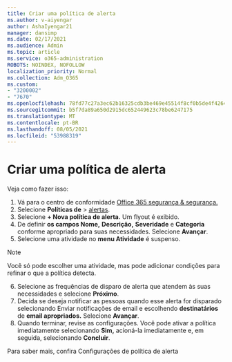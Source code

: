 ```yaml
---
title: Criar uma política de alerta
ms.author: v-aiyengar
author: AshaIyengar21
manager: dansimp
ms.date: 02/17/2021
ms.audience: Admin
ms.topic: article
ms.service: o365-administration
ROBOTS: NOINDEX, NOFOLLOW
localization_priority: Normal
ms.collection: Adm_O365
ms.custom:
- "3200002"
- "7670"
ms.openlocfilehash: 78fd77c27a3ec62b16325cdb3be469e45514f8cf0b5de4f4264f080b23627eef
ms.sourcegitcommit: b5f7da89a650d2915dc652449623c78be6247175
ms.translationtype: MT
ms.contentlocale: pt-BR
ms.lasthandoff: 08/05/2021
ms.locfileid: "53988319"
---
```

# <a name="create-an-alert-policy"></a>Criar uma política de alerta

Veja como fazer isso:

1. Vá para o centro de conformidade [Office 365 segurança & segurança.](https://go.microsoft.com/fwlink/p/?linkid=2077143)
1. Selecione **Políticas de**  >  [alertas](https://go.microsoft.com/fwlink/?linkid=2103208).
1. Selecione **+ Nova política de alerta.** Um flyout é exibido.
1. De definir **os campos Nome,** **Descrição,** **Severidade** e **Categoria** conforme apropriado para suas necessidades. Selecione **Avançar**.
1. Selecione uma atividade no **menu Atividade** é suspenso.
> [!NOTE]
>  Você só pode escolher uma atividade, mas pode adicionar condições para refinar o que a política detecta.
6. Selecione as frequências de disparo de alerta que atendem às suas necessidades e selecione **Próximo**.
7. Decida se deseja notificar as pessoas quando esse alerta for disparado selecionando Enviar notificações de email e escolhendo **destinatários** de **email apropriados.** Selecione **Avançar**.
8. Quando terminar, revise as configurações. Você pode ativar a política imediatamente selecionando **Sim,** acioná-la imediatamente e, em seguida, selecionando **Concluir**.

Para saber mais, confira Configurações de política de alerta

